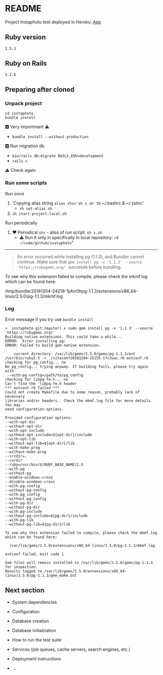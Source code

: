 # README

Project Instaphoto test deployed in Heroku: [App](https://instaphoto-osarts.herokuapp.com/)

## Ruby version

`2.5.1`

## Ruby on Rails

`5.1.6`

## Preparing after cloned

### Unpack project

`cd instaphoto`  
`bundle install`

:a: Very importmant :warning:

- `bundle install --without production`

:b: Run migration db

- `bin/rails db:migrate RAILS_ENV=development`
- `rails s`

:warning: Check again

### Run some scripts

Run once

1. 'Copying alias string `alias shs='sh s.sh'` to ~/.bashrc & ~/.zshrc'
   - `sh set-alias.sh`
2. `sh start-project-local.sh`

Run periodically

1. :heart: Periodical `shs` - alias of run script: `sh s.sh`
   - :warning: Run it only in specifically in local repository: `cd ~/code/github/instaphoto`"

---

> An error occurred while installing pg (1.1.3), and Bundler cannot continue.
> Make sure that `gem install pg -v '1.1.3' --source 'https://rubygems.org/'`
> succeeds before bundling.

To see why this extension failed to compile, please check the mkmf.log which can be found here:

/tmp/bundler20181204-24219-1pfor0hpg-1.1.3/extensions/x86_64-linux/2.5.0/pg-1.1.3/mkmf.log

### Log

Error message if you try use `bundle install`

```log
➜  instaphoto git:(master) ✗ sudo gem install pg -v '1.1.3' --source 'https://rubygems.org/'
Building native extensions. This could take a while...
ERROR:  Error installing pg:
ERROR: Failed to build gem native extension.

    current directory: /var/lib/gems/2.5.0/gems/pg-1.1.3/ext
/usr/bin/ruby2.5 -r ./siteconf20181204-25155-17c3uac.rb extconf.rb
checking for pg_config... no
No pg_config... trying anyway. If building fails, please try again with
 --with-pg-config=/path/to/pg_config
checking for libpq-fe.h... no
Can't find the 'libpq-fe.h header
*** extconf.rb failed ***
Could not create Makefile due to some reason, probably lack of necessary
libraries and/or headers.  Check the mkmf.log file for more details.  You may
need configuration options.

Provided configuration options:
--with-opt-dir
--without-opt-dir
--with-opt-include
--without-opt-include=${opt-dir}/include
--with-opt-lib
--without-opt-lib=${opt-dir}/lib
--with-make-prog
--without-make-prog
--srcdir=.
--curdir
--ruby=/usr/bin/$(RUBY_BASE_NAME)2.5
--with-pg
--without-pg
--enable-windows-cross
--disable-windows-cross
--with-pg-config
--without-pg-config
--with-pg_config
--without-pg_config
--with-pg-dir
--without-pg-dir
--with-pg-include
--without-pg-include=${pg-dir}/include
--with-pg-lib
--without-pg-lib=${pg-dir}/lib

To see why this extension failed to compile, please check the mkmf.log which can be found here:

  /var/lib/gems/2.5.0/extensions/x86_64-linux/2.5.0/pg-1.1.3/mkmf.log

extconf failed, exit code 1

Gem files will remain installed in /var/lib/gems/2.5.0/gems/pg-1.1.3 for inspection.
Results logged to /var/lib/gems/2.5.0/extensions/x86_64-linux/2.5.0/pg-1.1.3/gem_make.out
```

## Next section

- System dependencies

- Configuration

- Database creation

- Database initialization

- How to run the test suite

- Services (job queues, cache servers, search engines, etc.)

- Deployment instructions

- ...
